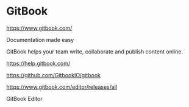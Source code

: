 # GitBook  



https://www.gitbook.com/


Documentation made easy

GitBook helps your team write, collaborate and publish content online.


https://help.gitbook.com/



https://github.com/GitbookIO/gitbook




https://www.gitbook.com/editor/releases/all




GitBook Editor





